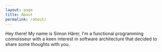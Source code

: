 ```yaml
---
layout: page
title: About
permalink: /about/
---
```


Hey there! My name is Simon Härer, I'm a functional programming connoisseur with a keen interest in software architecture that decided to share some thoughts with you.
